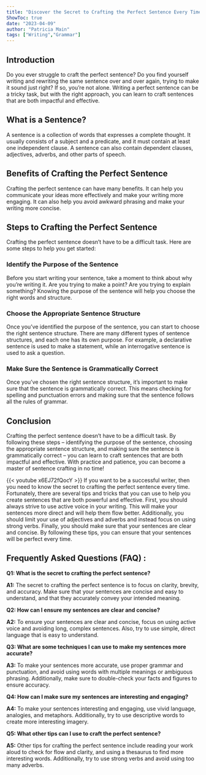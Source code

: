 ```yaml
---
title: "Discover the Secret to Crafting the Perfect Sentence Every Time!"
ShowToc: true 
date: "2023-04-09"
author: "Patricia Main" 
tags: ["Writing","Grammar"]
---
```

## Introduction

Do you ever struggle to craft the perfect sentence? Do you find yourself writing and rewriting the same sentence over and over again, trying to make it sound just right? If so, you’re not alone. Writing a perfect sentence can be a tricky task, but with the right approach, you can learn to craft sentences that are both impactful and effective. 

## What is a Sentence?

A sentence is a collection of words that expresses a complete thought. It usually consists of a subject and a predicate, and it must contain at least one independent clause. A sentence can also contain dependent clauses, adjectives, adverbs, and other parts of speech. 

## Benefits of Crafting the Perfect Sentence

Crafting the perfect sentence can have many benefits. It can help you communicate your ideas more effectively and make your writing more engaging. It can also help you avoid awkward phrasing and make your writing more concise. 

## Steps to Crafting the Perfect Sentence

Crafting the perfect sentence doesn’t have to be a difficult task. Here are some steps to help you get started: 

### Identify the Purpose of the Sentence

Before you start writing your sentence, take a moment to think about why you’re writing it. Are you trying to make a point? Are you trying to explain something? Knowing the purpose of the sentence will help you choose the right words and structure. 

### Choose the Appropriate Sentence Structure

Once you’ve identified the purpose of the sentence, you can start to choose the right sentence structure. There are many different types of sentence structures, and each one has its own purpose. For example, a declarative sentence is used to make a statement, while an interrogative sentence is used to ask a question. 

### Make Sure the Sentence is Grammatically Correct

Once you’ve chosen the right sentence structure, it’s important to make sure that the sentence is grammatically correct. This means checking for spelling and punctuation errors and making sure that the sentence follows all the rules of grammar. 

## Conclusion

Crafting the perfect sentence doesn’t have to be a difficult task. By following these steps – identifying the purpose of the sentence, choosing the appropriate sentence structure, and making sure the sentence is grammatically correct – you can learn to craft sentences that are both impactful and effective. With practice and patience, you can become a master of sentence crafting in no time!

{{< youtube x6EJ72fQocY >}} 
If you want to be a successful writer, then you need to know the secret to crafting the perfect sentence every time. Fortunately, there are several tips and tricks that you can use to help you create sentences that are both powerful and effective. First, you should always strive to use active voice in your writing. This will make your sentences more direct and will help them flow better. Additionally, you should limit your use of adjectives and adverbs and instead focus on using strong verbs. Finally, you should make sure that your sentences are clear and concise. By following these tips, you can ensure that your sentences will be perfect every time.

## Frequently Asked Questions (FAQ) :
**Q1: What is the secret to crafting the perfect sentence?**

**A1:** The secret to crafting the perfect sentence is to focus on clarity, brevity, and accuracy. Make sure that your sentences are concise and easy to understand, and that they accurately convey your intended meaning. 

**Q2: How can I ensure my sentences are clear and concise?**

**A2:** To ensure your sentences are clear and concise, focus on using active voice and avoiding long, complex sentences. Also, try to use simple, direct language that is easy to understand.

**Q3: What are some techniques I can use to make my sentences more accurate?**

**A3:** To make your sentences more accurate, use proper grammar and punctuation, and avoid using words with multiple meanings or ambiguous phrasing. Additionally, make sure to double-check your facts and figures to ensure accuracy.

**Q4: How can I make sure my sentences are interesting and engaging?**

**A4:** To make your sentences interesting and engaging, use vivid language, analogies, and metaphors. Additionally, try to use descriptive words to create more interesting imagery.

**Q5: What other tips can I use to craft the perfect sentence?**

**A5:** Other tips for crafting the perfect sentence include reading your work aloud to check for flow and clarity, and using a thesaurus to find more interesting words. Additionally, try to use strong verbs and avoid using too many adverbs.





